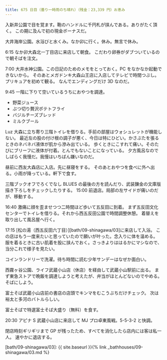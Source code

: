 ```yaml
---
title: 675 日目（曇り一時雨のち晴れ）（残金：23,339 円）お恵み
---
```


入新井公園で目を覚ます。鞄のハンドルに千円札が挟んである。ありがたく頂く。
この期に及んで初の現金ボーナスだ。

大井海岸公園。水浴びと水くみ。なか卯に行く。休み。無言で休み。

6:15 なか卯大森北一丁目店に来店して朝食。
こだわり卵券がダブついているので朝そばを注文。

7:00 大井水神公園。この日記のためのメモをとっておく。PC をなかなか起動できないから。
そのあとメガドンキ大森山王店に入店してテレビで時間つぶし。プリキュアを初めて観る。
なんでエンディングだけ 3D なのだ。

9:45 一階に下りて空いているうちにおやつを調達。

* 野菜ジュース
* ぶつ切り贅沢ポテトフライ
* バジルチーズブレッド
* ミルクブール

Luz 大森に立ち寄り三階トイレを借りる。手前の部屋はウォシュレットが機能しない。
最近左の股の付け根の調子が悪く、今日は特にひどい。かさぶたを張るときのネバネバ液体が肌から滲み出ている。
歩くときにこすれて痛い。そのたびにブリーフに液体が付着。とんでもないことになっている。
夕方風呂なのでしばらく我慢だ。我慢はいちばん嫌いなのだ。

昼前に西友大森店に入店。先に昼寝をする。
そのあとおやつを食べに外へ出る。小雨が降っている。軒下で食す。

三階ブックオフでろくでなし BLUES の最後の方を読んだり、武装錬金の文庫版描き下ろしをチェックしたりする。
15:00 前退店。局部の左サイドが痛いのだが、移動する。

16:40 激痛に顔を歪ませつつ二時間ほど歩いて五反田に到着。
まず五反田文化センターでトイレを借りる。それから西五反田公園で時間調整休憩。
着替えを取り出して風呂屋へ行く。

17:15 [松の湯（西五反田六丁目）][bath/09-shinagawa/03]に来店して入浴。
この店はもう一度来たいと思っていたので願いが叶った。念入りに体を温める。
服を着るときに古い肌着を股に挟んでおく。さっきよりははるかにマシなので、当分これで様子を見たい。

コインランドリーで洗濯。待ち時間に読む少年サンデーはなぜか面白い。

西霧ヶ谷公園、ライフ武蔵小山店（休店）を経由して武蔵小山駅前に出る。
まず東急ストアで晩飯を調達しようと考えたが、弁当がほとんどないのでやめる。
そばにしよう。

富士そば武蔵小山店前の書店の店頭でキンマをむこうぶちだけチェック。
次は裕太と多河のバトルらしい。

富士そばで特選富士そば大盛り（無料）を食す。

20:30 アピナ S 武蔵小山店に来店して MJ プロ卓東風戦。5-5-3-2 と快調。

閉店時刻ギリギリまで GP が残ったため、すべてを消化したら店内には客は私一人。
速やかに退店する。

[bath/09-shinagawa/03]: {{ site.baseurl }}{% link _bathhouses/09-shinagawa/03.md %}
